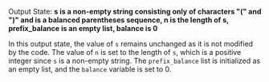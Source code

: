 Output State: **s is a non-empty string consisting only of characters "(" and ")" and is a balanced parentheses sequence, n is the length of s, prefix_balance is an empty list, balance is 0**

In this output state, the value of `s` remains unchanged as it is not modified by the code. The value of `n` is set to the length of `s`, which is a positive integer since `s` is a non-empty string. The `prefix_balance` list is initialized as an empty list, and the `balance` variable is set to 0.